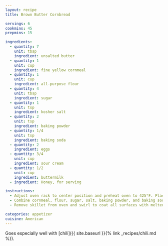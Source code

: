 ```yaml
---
layout: recipe
title: Brown Butter Cornbread

servings: 6
cookmins: 45
prepmins: 15

ingredients:
  - quantity: 7
    unit: tbsp
    ingredient: unsalted butter
  - quantity: 1
    unit: cup
    ingredient: fine yellow cornmeal
  - quantity: 1
    unit: cup
    ingredient: all-purpose flour
  - quantity: 4
    unit: tbsp
    ingredient: sugar
  - quantity: 1
    unit: tsp
    ingredient: kosher salt
  - quantity: 2
    unit: tsp
    ingredient: baking powder
  - quantity: 1/4
    unit: tsp
    ingredient: baking soda
  - quantity: 2
    ingredient: eggs
  - quantity: 3/4
    unit: cup
    ingredient: sour cream
  - quantity: 1/2
    unit: cup
    ingredient: buttermilk
  - ingredient: Honey, for serving

instructions:
  - Adjust oven rack to center position and preheat oven to 425°F. Place butter in a 10-inch cast iron skillet. Transfer skillet to oven and heat until the better is melted and well browned, **10 to 20 minutes**. Pour browned butter into a heatproof cup or bowl, leaving about 1 tablespoon in skillet.
  - Combine cornmeal, flour, sugar, salt, baking powder, and baking soda in a large bowl. Combine eggs, sour cream, and buttermilk in a second bowl and whisk until homogeneous. Whisking constantly, slowly drizzle in reserved browned butter. Whisk wet ingredients into dry ingredients until homogeneous.
  - Remove skillet from oven and swirl to coat all surfaces with melted butter. Spoon batter into skillet, smooth top lightly, then transfer to oven. Bake until light golden brown on top and a wooden skewer inserted into cornbread comes out with no crumbs, **20 to 25 minutes**. Let cool **10 minutes**, then serve with extra butter and honey at the table. Leftover cornbread can be stored in a sealed container in the refrigerator for up to 3 days.

categories: appetizer
cuisine: American
---
```


Goes especially well with [chili]({{ site.baseurl }}{% link _recipes/chili.md %}).
